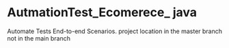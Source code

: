 # AutmationTest_Ecomerece_ java 
Automate Tests End-to-end Scenarios. 
project location in the master branch not in the main branch 
